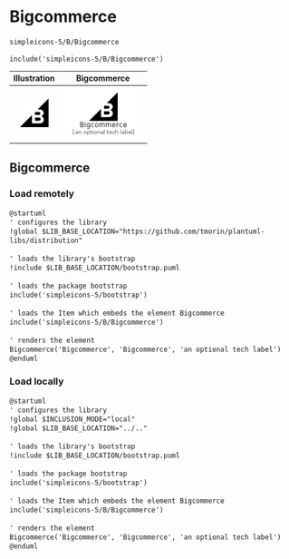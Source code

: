 # Bigcommerce


```text
simpleicons-5/B/Bigcommerce
```

```text
include('simpleicons-5/B/Bigcommerce')
```



| Illustration | Bigcommerce |
| :---: | :---: |
| ![illustration for Illustration](../../simpleicons-5/B/Bigcommerce.png) | ![illustration for Bigcommerce](../../simpleicons-5/B/Bigcommerce.Local.png) |




## Bigcommerce

### Load remotely
```plantuml
@startuml
' configures the library
!global $LIB_BASE_LOCATION="https://github.com/tmorin/plantuml-libs/distribution"

' loads the library's bootstrap
!include $LIB_BASE_LOCATION/bootstrap.puml

' loads the package bootstrap
include('simpleicons-5/bootstrap')

' loads the Item which embeds the element Bigcommerce
include('simpleicons-5/B/Bigcommerce')

' renders the element
Bigcommerce('Bigcommerce', 'Bigcommerce', 'an optional tech label')
@enduml
```

### Load locally
```plantuml
@startuml
' configures the library
!global $INCLUSION_MODE="local"
!global $LIB_BASE_LOCATION="../.."

' loads the library's bootstrap
!include $LIB_BASE_LOCATION/bootstrap.puml

' loads the package bootstrap
include('simpleicons-5/bootstrap')

' loads the Item which embeds the element Bigcommerce
include('simpleicons-5/B/Bigcommerce')

' renders the element
Bigcommerce('Bigcommerce', 'Bigcommerce', 'an optional tech label')
@enduml
```

